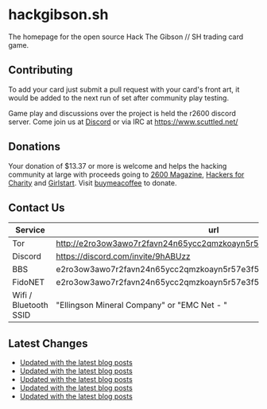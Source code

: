 # hackgibson.sh
The homepage for the open source Hack The Gibson // SH trading card game.


## Contributing

To add your card just submit a pull request with your card's front art, it would be added to the next run of set after community play testing.

Game play and discussions over the project is held the r2600 discord server. Come join us at [Discord](https://discord.com/invite/9hABUzz) or via IRC at https://www.scuttled.net/


## Donations

Your donation of $13.37 or more is welcome and helps the hacking community at large with proceeds going to [2600 Magazine](https://2600.com/), [Hackers for Charity](https://hackersforcharity.org) and [Girlstart](https://girlstart.org).  Visit [buymeacoffee](https://www.buymeacoffee.com/hackgibson.sh) to donate.


## Contact Us

Service | url
-|-
Tor | http://e2ro3ow3awo7r2favn24n65ycc2qmzkoayn5r57e3f56nvjwdcgg32ad.onion
Discord | https://discord.com/invite/9hABUzz
BBS | e2ro3ow3awo7r2favn24n65ycc2qmzkoayn5r57e3f56nvjwdcgg32ad.onion:23
FidoNET | e2ro3ow3awo7r2favn24n65ycc2qmzkoayn5r57e3f56nvjwdcgg32ad.onion:24554
Wifi / Bluetooth SSID | "Ellingson Mineral Company" or "EMC Net - <fidonet address>"

## Latest Changes
<!-- BLOG-POST-LIST:START -->
- [Updated with the latest blog posts](https://github.com/DFW2600/hackgibson.sh/commit/e16a86ad2642c44ea83df4a79d11be25d36efc73)
- [Updated with the latest blog posts](https://github.com/DFW2600/hackgibson.sh/commit/5cf69246d460139380e9a64d931a1c3c582d8f67)
- [Updated with the latest blog posts](https://github.com/DFW2600/hackgibson.sh/commit/f00d1e756a0597e54138df663d211f49991b3349)
- [Updated with the latest blog posts](https://github.com/DFW2600/hackgibson.sh/commit/fda37f453523568b24e4b0c85009965d352d2a66)
- [Updated with the latest blog posts](https://github.com/DFW2600/hackgibson.sh/commit/de4c9acb514e4aecc7ec222f719ca0bb754ca4ab)
<!-- BLOG-POST-LIST:END -->
